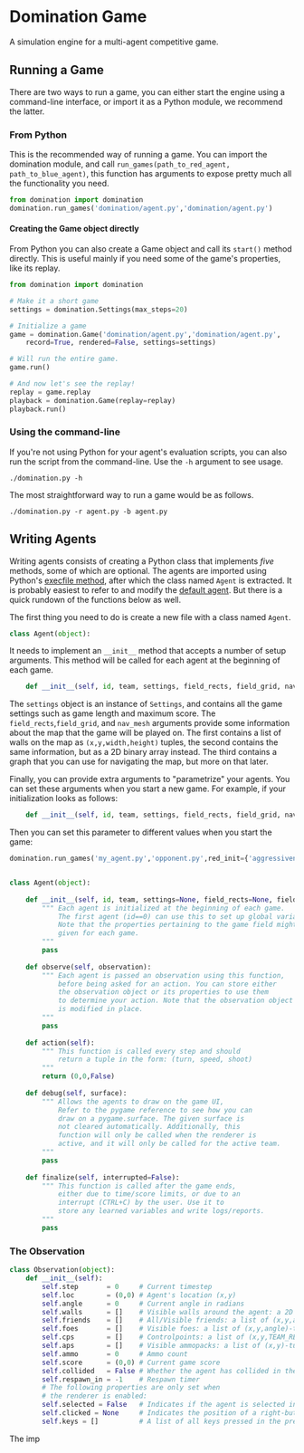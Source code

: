 Domination Game
===============

A simulation engine for a multi-agent competitive game. 


Running a Game
--------------

There are two ways to run a game, you can either start the engine using a command-line interface, or import it as a Python module, we recommend the latter.

### From Python

This is the recommended way of running a game. You can import the domination module, and call `run_games(path_to_red_agent, path_to_blue_agent)`, this function has arguments to expose pretty much all the functionality you need.

```python
from domination import domination
domination.run_games('domination/agent.py','domination/agent.py')
```

#### Creating the Game object directly

From Python you can also create a Game object and call its `start()` method directly. This is useful mainly if you need some of the game's properties, like its replay.

```python
from domination import domination

# Make it a short game
settings = domination.Settings(max_steps=20)

# Initialize a game
game = domination.Game('domination/agent.py','domination/agent.py', 
    record=True, rendered=False, settings=settings)

# Will run the entire game.
game.run() 

# And now let's see the replay!
replay = game.replay
playback = domination.Game(replay=replay)
playback.run()
```

### Using the command-line

If you're not using Python for your agent's evaluation scripts, you can also run the script from the command-line. Use the `-h` argument to see usage.

    ./domination.py -h
    
The most straightforward way to run a game would be as follows.

    ./domination.py -r agent.py -b agent.py


Writing Agents
--------------

Writing agents consists of creating a Python class that implements *five* methods, some of which are optional. The agents are imported using Python's [execfile method](http://docs.python.org/library/functions.html#execfile), after which the class named `Agent` is extracted. It is probably easiest to refer to and modify the [default agent](https://github.com/noio/Domination-Game/blob/master/domination/agent.py). But there is a quick rundown of the functions below as well.

The first thing you need to do is create a new file with a class named `Agent`.

```python
class Agent(object):
```
It needs to implement an `__init__` method that accepts a number of setup arguments. This method will be called for each agent at the beginning of each game.

```python
    def __init__(self, id, team, settings, field_rects, field_grid, nav_mesh, **kwargs):
```

The `settings` object is an instance of `Settings`, and contains all the game settings such as game length and maximum score. The `field_rects`,`field_grid`, and `nav_mesh` arguments provide some information about the map that the game will be played on. The first contains a list of walls on the map as `(x,y,width,height)` tuples, the second contains the same information, but as a 2D binary array instead. The third contains a graph that you can use for navigating the map, but more on that later.

Finally, you can provide extra arguments to "parametrize" your agents. You can set these arguments when you start a new game. For example, if your initialization looks as follows:

```python
    def __init__(self, id, team, settings, field_rects, field_grid, nav_mesh, aggressiveness):
```

Then you can set this parameter to different values when you start the game:

```python
domination.run_games('my_agent.py','opponent.py',red_init={'aggressiveness':10.0})
```

```python

class Agent(object):
    
    def __init__(self, id, team, settings=None, field_rects=None, field_grid=None, nav_mesh=None):
        """ Each agent is initialized at the beginning of each game.
            The first agent (id==0) can use this to set up global variables.
            Note that the properties pertaining to the game field might not be
            given for each game.
        """
        pass
        
    def observe(self, observation):
        """ Each agent is passed an observation using this function,
            before being asked for an action. You can store either
            the observation object or its properties to use them
            to determine your action. Note that the observation object
            is modified in place.
        """
        pass
        
    def action(self):
        """ This function is called every step and should
            return a tuple in the form: (turn, speed, shoot)
        """
        return (0,0,False)
        
    def debug(self, surface):
        """ Allows the agents to draw on the game UI,
            Refer to the pygame reference to see how you can
            draw on a pygame.surface. The given surface is
            not cleared automatically. Additionally, this
            function will only be called when the renderer is
            active, and it will only be called for the active team.
        """
        pass
        
    def finalize(self, interrupted=False):
        """ This function is called after the game ends, 
            either due to time/score limits, or due to an
            interrupt (CTRL+C) by the user. Use it to
            store any learned variables and write logs/reports.
        """
        pass
```

### The Observation

```python
class Observation(object):
    def __init__(self):
        self.step       = 0     # Current timestep
        self.loc        = (0,0) # Agent's location (x,y)
        self.angle      = 0     # Current angle in radians
        self.walls      = []    # Visible walls around the agent: a 2D binary array
        self.friends    = []    # All/Visible friends: a list of (x,y,angle)-tuples
        self.foes       = []    # Visible foes: a list of (x,y,angle)-tuples
        self.cps        = []    # Controlpoints: a list of (x,y,TEAM_RED/TEAM_BLUE)-tuples
        self.aps        = []    # Visible ammopacks: a list of (x,y)-tuples
        self.ammo       = 0     # Ammo count
        self.score      = (0,0) # Current game score
        self.collided   = False # Whether the agent has collided in the previous turn
        self.respawn_in = -1    # Respawn timer
        # The following properties are only set when
        # the renderer is enabled:
        self.selected = False   # Indicates if the agent is selected in the UI
        self.clicked = None     # Indicates the position of a right-button click, if there was one
        self.keys = []          # A list of all keys pressed in the previous turn
```
The imp